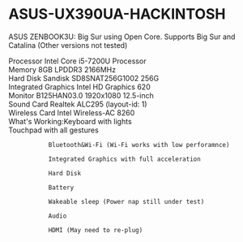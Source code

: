 # ASUS-UX390UA-HACKINTOSH
ASUS ZENBOOK3U: Big Sur using Open Core.
Supports Big Sur and Catalina (Other versions not tested)


Processor	           Intel Core i5-7200U Processor<br>
Memory	             8GB LPDDR3 2166MHz<br>
Hard Disk	           Sandisk SD8SNAT256G1002 256G<br>
Integrated Graphics	 Intel HD Graphics 620<br>
Monitor	             B125HAN03.0 1920x1080 12.5-inch<br>
Sound Card	         Realtek ALC295 (layout-id: 1)<br>
Wireless Card	       Intel Wireless-AC 8260<br>
What's Working:Keyboard with lights<br>
               Touchpad with all gestures
               
               Bluetooth&Wi-Fi (Wi-Fi works with low perforamnce)
               
               Integrated Graphics with full acceleration
               
               Hard Disk
               
               Battery
               
               Wakeable sleep (Power nap still under test)
               
               Audio
               
               HDMI (May need to re-plug)
               

